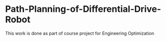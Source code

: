 # Path-Planning-of-Differential-Drive-Robot
This work is done as part of course project for Engineering Optimization
